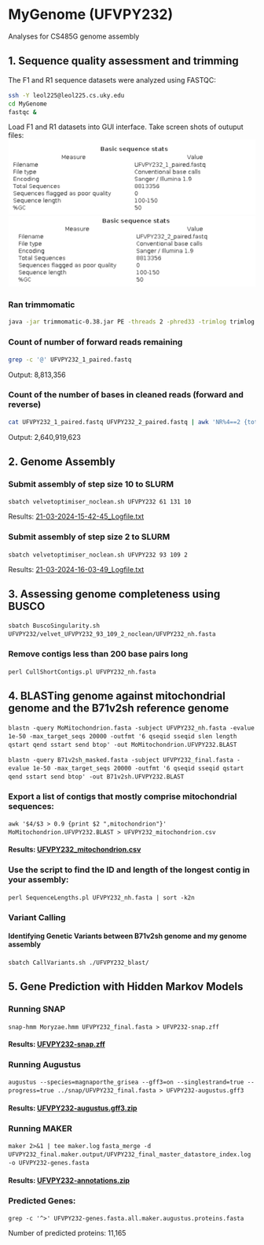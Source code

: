 # MyGenome (UFVPY232)
Analyses for CS485G genome assembly

## 1. Sequence quality assessment and trimming
The F1 and R1 sequence datasets were analyzed using FASTQC:
```bash
ssh -Y leol225@leol225.cs.uky.edu
cd MyGenome
fastqc &
```
Load F1 and R1 datasets into GUI interface.
Take screen shots of outuput files:
![F1Screenshot.png](/data/F1screenshot.png)
![R1Screenshot.png](/data/R1Screenshot.png)

### Ran trimmomatic
```bash
java -jar trimmomatic-0.38.jar PE -threads 2 -phred33 -trimlog trimlog.txt UFVPY232_1.fq UFVPY232_2.fq UFVPY232_1_paired.fastq UFVPY232_1_unpaired.fastq UFVPY232_2_paired.fastq UFVPY232_2_unpaired.fastq CROP:280 SLIDINGWINDOW:20:20 MINLEN:120
```

### Count of number of forward reads remaining
```bash
grep -c '@' UFVPY232_1_paired.fastq
```
Output: 8,813,356
### Count of the number of bases in cleaned reads (forward and reverse)
```bash
cat UFVPY232_1_paired.fastq UFVPY232_2_paired.fastq | awk 'NR%4==2 {total += length($0)} END {print total}'
```
Output: 2,640,919,623

## 2. Genome Assembly
### Submit assembly of step size 10 to SLURM
```sbatch velvetoptimiser_noclean.sh UFVPY232 61 131 10```

Results: [21-03-2024-15-42-45_Logfile.txt](/Results/21-03-2024-15-42-45_Logfile.txt)

### Submit assembly of step size 2 to SLURM
```sbatch velvetoptimiser_noclean.sh UFVPY232 93 109 2```

Results: [21-03-2024-16-03-49_Logfile.txt](/Results/21-03-2024-16-03-49_Logfile.txt)

## 3. Assessing genome completeness using BUSCO
```sbatch BuscoSingularity.sh UFVPY232/velvet_UFVPY232_93_109_2_noclean/UFVPY232_nh.fasta```

### Remove contigs less than 200 base pairs long
```perl CullShortContigs.pl UFVPY232_nh.fasta```

## 4. BLASTing genome against mitochondrial genome and the B71v2sh reference genome
```blastn -query MoMitochondrion.fasta -subject UFVPY232_nh.fasta -evalue 1e-50 -max_target_seqs 20000 -outfmt '6 qseqid sseqid slen length qstart qend sstart send btop' -out MoMitochondrion.UFVPY232.BLAST```

```blastn -query B71v2sh_masked.fasta -subject UFVPY232_final.fasta -evalue 1e-50 -max_target_seqs 20000 -outfmt '6 qseqid sseqid qstart qend sstart send btop' -out B71v2sh.UFVPY232.BLAST```

### Export a list of contigs that mostly comprise mitochondrial sequences:
```awk '$4/$3 > 0.9 {print $2 ",mitochondrion"}' MoMitochondrion.UFVPY232.BLAST > UFVPY232_mitochondrion.csv```
#### Results: [UFVPY232_mitochondrion.csv](/Results/UFVPY232_mitochondrion.csv)

### Use the script to find the ID and length of the longest contig in your assembly:
```perl SequenceLengths.pl UFVPY232_nh.fasta | sort -k2n```

### Variant Calling
#### Identifying Genetic Variants between B71v2sh genome and my genome assembly
```sbatch CallVariants.sh ./UFVPY232_blast/```

## 5. Gene Prediction with Hidden Markov Models
### Running SNAP
```snap-hmm Moryzae.hmm UFVPY232_final.fasta > UFVP232-snap.zff```
#### Results: [UFVPY232-snap.zff](/Results/UFVPY232-snap.zff)

### Running Augustus
```augustus --species=magnaporthe_grisea --gff3=on --singlestrand=true --progress=true ../snap/UFVPY232_final.fasta > UFVPY232-augustus.gff3```
#### Results: [UFVPY232-augustus.gff3.zip](/Results/UFVPY232-augustus.gff3.zip)

### Running MAKER
```maker 2>&1 | tee maker.log```
```fasta_merge -d UFVPY232_final.maker.output/UFVPY232_final_master_datastore_index.log -o UFVPY232-genes.fasta```
#### Results: [UFVPY232-annotations.zip](/Results/UFVPY232-annotations.zip)

### Predicted Genes:
```grep -c '^>' UFVPY232-genes.fasta.all.maker.augustus.proteins.fasta```

Number of predicted proteins: 11,165


